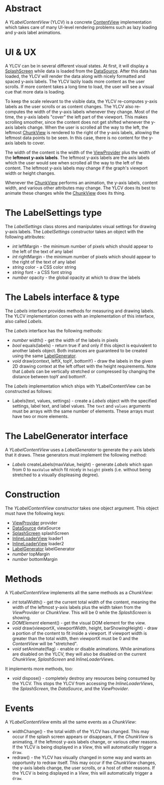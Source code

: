 # Abstract

A *YLabelContentView* (YLCV) is a concrete [ContentView](CONTENT_VIEW.md) implementation which takes care of many UI-level rendering problems such as lazy loading and y-axis label animations.

# UI & UX

A YLCV can be in several different visual states. At first, it will display a [SplashScreen](SPLASH_SCREEN.md) while data is loaded from the [DataSource](../DATA_SOURCE.md). After this data has loaded, the YLCV will render the data along with nicely formatted and spaced y-axis labels. The YLCV lazily loads more content as the user scrolls. If more content takes a long time to load, the user will see a visual cue that more data is loading.

To keep the scale relevant to the visible data, the YLCV re-computes y-axis labels as the user scrolls or as content changes. The YLCV also re-computes the width of the y-axis labels whenever they change. Most of the time, the y-axis labels "cover" the left part of the viewport. This makes scrolling smoother, since the content does not get shifted whenever the y-axis labels change. When the user is scrolled all the way to the left, the leftmost [ChunkView](CHUNK_VIEW.md) is rendered to the right of the y-axis labels, allowing the leftmost data points to be seen. In this case, there is no content for the y-axis labels to cover.

The width of the content is the width of the [ViewProvider](../ViewProvider/VIEW_PROVIDER.md) plus the width of the **leftmost y-axis labels**. The leftmost y-axis labels are the axis labels which the user would see when scrolled all the way to the left of the content. The leftmost y-axis labels may change if the graph's viewport width or height changes.

Whenever the [ChunkView](CHUNK_VIEW.md) performs an animation, the y-axis labels, content width, and various other attributes may change. The YLCV does its best to animate these changes while the [ChunkView](CHUNK_VIEW.md) does its thing.

# The LabelSettings type

The *LabelSettings* class stores and manipulates visual settings for drawing y-axis labels. The *LabelSettings* constructor takes an object with the following attributes:

 * *int* leftMargin - the minimum number of pixels which should appear to the left of the text of any label
 * *int* rightMargin - the minimum number of pixels which should appear to the right of the text of any label
 * *string* color - a CSS color string
 * *string* font - a CSS font string
 * *number* opacity - the global opacity at which to draw the labels

# The Labels interface & type

The *Labels* interface provides methods for measuring and drawing labels. The YLCV implementation comes with an implementation of this interface, also called *Labels*.

The *Labels* interface has the following methods:

 * *number* width() - get the width of the labels in pixels
 * *bool* equals(labels) - return true if and only if this object is equivalent to another labels object. Both instances are guaranteed to be created using the same [LabelGenerator](#the-labelgenerator-interface).
 * *void* draw(context, leftX, topY, bottomY) - draw the labels in the given 2D drawing context at the left offset with the height requirements. Note that *Labels* can be vertically stretched or compressed by changing the distance between topY and bottomY.

The *Labels* implementation which ships with YLabelContentView can be constructed as follows:

 * Labels(text, values, settings) - create a *Labels* object with the specified settings, label text, and label values. The `text` and `values` arguments must be arrays with the same number of elements. These arrays must have two or more elements.

# The LabelGenerator interface

A *YLabelContentView* uses a *LabelGenerator* to generate the y-axis labels that it draws. These generators must implement the following method:

 * *Labels* createLabels(maxValue, height) - generate *Labels* which span from 0 to `maxValue` which fit nicely in `height` pixels (i.e. without being stretched to a visually displeasing degree).

# Construction

The *YLabelContentView* constructor takes one object argument. This object must have the following keys:

 * [ViewProvider](../ViewProvider/VIEW_PROVIDER.md) provider
 * [DataSource](../DATA_SOURCE.md) dataSource
 * [SplashScreen](SPLASH_SCREEN.md) splashScreen
 * [InlineLoaderView](INLINE_LOADER_VIEW.md) loader1
 * [InlineLoaderView](INLINE_LOADER_VIEW.md) loader2
 * [LabelGenerator](#the-labelgenerator-interface) labelGenerator
 * *number* topMargin
 * *number* bottomMargin

# Methods

A *YLabelContentView* implements all the same methods as a *ChunkView*:

 * *int* totalWidth() - get the current total width of the content, meaning the width of the leftmost y-axis labels plus the width taken from the *ViewProvider* or *ChunkView*. This will be 0 while the *SplashScreen* is showing.
 * *DOMElement* element() - get the visual DOM element for the view.
 * *void* draw(viewportX, viewportWidth, height, barShowingHeight) - draw a portion of the content to fit inside a viewport. If viewport width is greater than the total width, then viewportX must be 0 and the *ContentView* will be "stretched".
 * *void* setAnimate(flag) - enable or disable animations. While animations are disabled on the YLCV, they will also be disabled on the current *ChunkView*, *SplashScreen* and *InlineLoaderView*s.

It implements more methods, too:

 * *void* dispose() - completely destroy any resources being consumed by the YLCV. This stops the YLCV from accessing the *InlineLoaderView*s, the *SplashScreen*, the *DataSource*, and the *ViewProvider*.

# Events

A *YLabelContentView* emits all the same events as a *ChunkView*:

 * widthChange() - the total width of the YLCV has changed. This may occur if the splash screen appears or disappears, if the *ChunkView* is animating, if the leftmost y-axis labels change, or various other reasons. If the YLCV is being displayed in a *View*, this will automatically trigger a `draw`.
 * redraw() - the YLCV has visually changed in some way and wants an opportunity to redraw itself. This may occur if the *ChunkView* changes, the y-axis labels change, the user scrolls, or a host of other reasons. If the YLCV is being displayed in a *View*, this will automatically trigger a `draw`.
